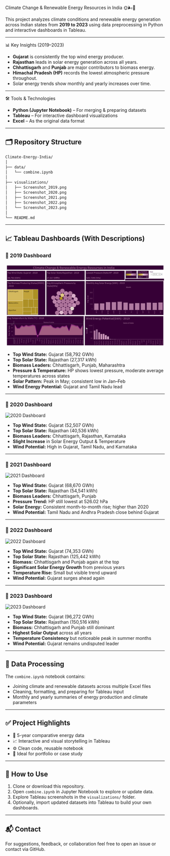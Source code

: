 
Climate Change & Renewable Energy Resources in India 🌞🌬️🌱

This project analyzes climate conditions and renewable energy generation across Indian states from **2019 to 2023** using data preprocessing in Python and interactive dashboards in Tableau.

---

 📊 Key Insights (2019–2023)
- **Gujarat** is consistently the top wind energy producer.
- **Rajasthan** leads in solar energy generation across all years.
- **Chhattisgarh** and **Punjab** are major contributors to biomass energy.
- **Himachal Pradesh (HP)** records the lowest atmospheric pressure throughout.
- Solar energy trends show monthly and yearly increases over time.

---

 🛠️ Tools & Technologies
- **Python (Jupyter Notebook)** – For merging & preparing datasets
- **Tableau** – For interactive dashboard visualizations
- **Excel** – As the original data format

---

## 🗂️ Repository Structure

```
Climate-Energy-India/
│
├── data/
│   └── combine.ipynb
│
├── visualizations/
│   ├── Screenshot_2019.png
│   ├── Screenshot_2020.png
│   ├── Screenshot_2021.png
│   ├── Screenshot_2022.png
│   └── Screenshot_2023.png
│
└── README.md
```

---

## 📈 Tableau Dashboards (With Descriptions)

### 🔹 2019 Dashboard

<img src="Dashboard_screenshot/2019-dashboard.png" alt="2019 Dashboard" width="800"/>

- **Top Wind State:** Gujarat (58,792 GWh)
- **Top Solar State:** Rajasthan (27,317 kWh)
- **Biomass Leaders:** Chhattisgarh, Punjab, Maharashtra
- **Pressure & Temperature:** HP shows lowest pressure, moderate average temperatures across states
- **Solar Pattern:** Peak in May; consistent low in Jan–Feb
- **Wind Energy Potential:** Gujarat and Tamil Nadu lead

---

### 🔹 2020 Dashboard

![2020 Dashboard](visualizations/Screenshot_2020.png)

- **Top Wind State:** Gujarat (52,507 GWh)
- **Top Solar State:** Rajasthan (40,536 kWh)
- **Biomass Leaders:** Chhattisgarh, Rajasthan, Karnataka
- **Slight Increase** in Solar Energy Output & Temperature
- **Wind Potential:** High in Gujarat, Tamil Nadu, and Karnataka

---

### 🔹 2021 Dashboard

![2021 Dashboard](visualizations/Screenshot_2021.png)

- **Top Wind State:** Gujarat (68,670 GWh)
- **Top Solar State:** Rajasthan (54,541 kWh)
- **Biomass Leaders:** Chhattisgarh, Punjab
- **Pressure Trend:** HP still lowest at 526.02 hPa
- **Solar Energy:** Consistent month-to-month rise; higher than 2020
- **Wind Potential:** Tamil Nadu and Andhra Pradesh close behind Gujarat

---

### 🔹 2022 Dashboard

![2022 Dashboard](visualizations/Screenshot_2022.png)

- **Top Wind State:** Gujarat (74,353 GWh)
- **Top Solar State:** Rajasthan (125,442 kWh)
- **Biomass:** Chhattisgarh and Punjab again at the top
- **Significant Solar Energy Growth** from previous years
- **Temperature Rise:** Small but visible trend upward
- **Wind Potential:** Gujarat surges ahead again

---

### 🔹 2023 Dashboard

![2023 Dashboard](visualizations/Screenshot_2023.png)

- **Top Wind State:** Gujarat (96,272 GWh)
- **Top Solar State:** Rajasthan (150,516 kWh)
- **Biomass:** Chhattisgarh and Punjab still dominant
- **Highest Solar Output** across all years
- **Temperature Consistency** but noticeable peak in summer months
- **Wind Potential:** Gujarat remains undisputed leader

---

## 🧠 Data Processing

The `combine.ipynb` notebook contains:
- Joining climate and renewable datasets across multiple Excel files
- Cleaning, formatting, and preparing for Tableau input
- Monthly and yearly summaries of energy production and climate parameters

---

## ✅ Project Highlights
- 📅 5-year comparative energy data
- 📈 Interactive and visual storytelling in Tableau
- ⚙️ Clean code, reusable notebook
- 💼 Ideal for portfolio or case study

---

## 🚀 How to Use

1. Clone or download this repository.
2. Open `combine.ipynb` in Jupyter Notebook to explore or update data.
3. Explore Tableau screenshots in the `visualizations/` folder.
4. Optionally, import updated datasets into Tableau to build your own dashboards.

---

## 📬 Contact

For suggestions, feedback, or collaboration feel free to open an issue or contact via GitHub.
